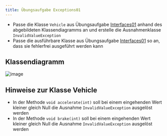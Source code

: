 ```yaml
---
title: Übungsaufgabe Exceptions01
---
```


- Passe die Klasse `Vehicle` aus Übungsaufgabe [Interfaces01](../interfaces/interfaces01) anhand des abgebildeten Klassendiagramms an und erstelle die Ausnahmenklasse `InvalidValueException`
- Passe die ausführbare Klasse aus Übungsaufgabe [Interfaces01](../interfaces/interfaces01) so an, dass sie fehlerfrei ausgeführt werden kann

## Klassendiagramm
![image](https://user-images.githubusercontent.com/47243617/176827972-1ad44ba0-46ec-4f21-933b-1a6b1f042e87.png)

## Hinweise zur Klasse Vehicle
- In der Methode `void accelerate(int)` soll bei einem eingehenden Wert kleiner gleich Null die Ausnahme `InvalidValueException` ausgelöst werden
- In der Methode `void brake(int)` soll bei einem eingehenden Wert kleiner gleich Null die Ausnahme `InvalidValueException` ausgelöst werden
